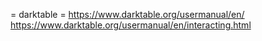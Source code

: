 = darktable =
https://www.darktable.org/usermanual/en/
https://www.darktable.org/usermanual/en/interacting.html
